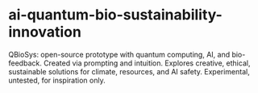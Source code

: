 # ai-quantum-bio-sustainability-innovation
QBioSys: open-source prototype with quantum computing, AI, and bio-feedback. Created via prompting and intuition. Explores creative, ethical, sustainable solutions for climate, resources, and AI safety. Experimental, untested, for inspiration only.

